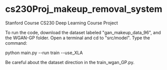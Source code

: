 # cs230Proj_makeup_removal_system
Stanford Course CS230 Deep Learning Course Project

To run the code, download the dataset labeled "gan_makeup_data_96", and the WGAN-GP folder. Open a terminal and cd to "src/model". Type the command:
	
python main.py --run train --use_XLA

Be careful about the dataset direction in the train_wgan_GP.py.

